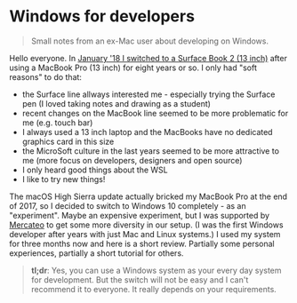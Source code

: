 # Windows for developers

> Small notes from an ex-Mac user about developing on Windows.

Hello everyone. In [January '18 I switched to a Surface Book 2 (13 inch)](https://twitter.com/PipoPeperoni/status/953267367899025409) after using a MacBook Pro (13 inch) for eight years or so. I only had "soft reasons" to do that:

- the Surface line allways interested me - especially trying the Surface pen (I loved taking notes and drawing as a student)
- recent changes on the MacBook line seemed to be more problematic for me (e.g. touch bar)
- I always used a 13 inch laptop and the MacBooks have no dedicated graphics card in this size
- the MicroSoft culture in the last years seemed to be more attractive to me (more focus on developers, designers and open source)
- I only heard good things about the WSL
- I like to try new things!

The macOS High Sierra update actually bricked my MacBook Pro at the end of 2017, so I decided to switch to Windows 10 completely - as an "experiment". Maybe an expensive experiment, but I was supported by [Mercateo](https://github.com/Mercateo) to get some more diversity in our setup. (I was the first Windows developer after years with just Mac and Linux systems.) I used my system for three months now and here is a short review. Partially some personal experiences, partially a short tutorial for others.

> **tl;dr**: Yes, you can use a Windows system as your every day system for development. But the switch will not be easy and I can't recommend it to everyone. It really depends on your requirements.
